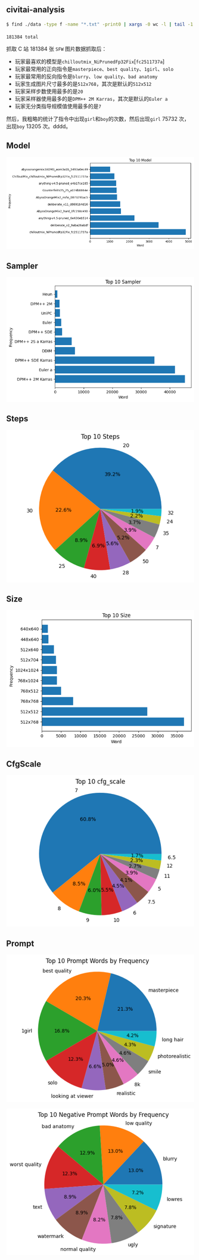 ## civitai-analysis

```bash
$ find ./data -type f -name "*.txt" -print0 | xargs -0 wc -l | tail -1

181384 total
```

抓取 C 站 181384 张 `SFW` 图片数据抓取后：

- 玩家最喜欢的模型是`chilloutmix_NiPrunedFp32Fix`[`fc2511737a`]
- 玩家最常用的正向指令是`masterpiece`、`best quality`、`1girl`、`solo`
- 玩家最常用的反向指令是`blurry`、`low quality`、`bad anatomy`
- 玩家生成图片尺寸最多的是`512x768`，其次是默认的`512x512`
- 玩家采样步数使用最多的是`20`
- 玩家采样器使用最多的是`DPM++ 2M Karras`，其次是默认的`Euler a`
- 玩家无分类指导规模值使用最多的是`7`

然后，我粗略的统计了指令中出现`girl`和`boy`的次数，然后出现`girl` 75732 次，出现`boy` 13205 次。dddd。

## Model

![Model](./assets/top10_model.png)

## Sampler

![Sampler](./assets/top10_sampler.png)

## Steps

![Steps](./assets/top10_steps.png)

## Size

![Size](./assets/top10_size.png)

## CfgScale

![CfgScale](./assets/top10_cfg_scale.png)

## Prompt

![Prompt](./assets/top10_prompt.png)

![Prompt](./assets/top10_negative_prompt.png)
